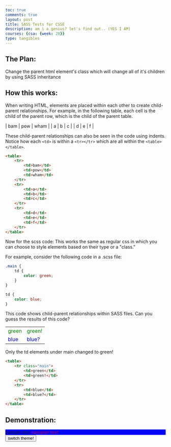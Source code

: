 ```yaml
---
toc: true
comments: true
layout: post
title: SASS Tests for CSSE
description: am i a genius? let's find out.. (YES I AM)
courses: {csa: {week: 28}}
type: tangibles
---
```

<style>
    .csse-light {
        background-color: blue;
    }

    .csse-light b {
        color: purple;
    }

    .csse-dark {
        background-color: red;
    }

    .csse-dark b {
        color: green;
    }

    .main td {
        color: green;
    }

    td {
        color: blue;
    }
</style>

## The Plan:

Change the parent html element's class which will change all of it's children by using SASS inheritance

## How this works:

When writing HTML, elements are placed within each other to create child-parent relationships. For example, in the following table, each cell is the child of the parent row, which is the child of the parent table.

| bam | pow | wham |
| a | b | c |
| d | e | f |

These child-parent relationships can also be seen in the code using indents. Notice how each ``<td>`` is within a ``<tr></tr>`` which are all within the ``<table></table>``.

```HTML
<table>
    <tr>
        <td>bam</td>
        <td>pow</td>
        <td>wham</td>
    </tr>
    <tr>
        <td>a</td>
        <td>b</td>
        <td>c</td>
    </tr>
    <tr>
        <td>d</td>
        <td>e</td>
        <td>f</td>
    </tr>
</table>
```

Now for the scss code: This works the same as regular css in which you can choose to style elements based on their type or a "class."

For example, consider the following code in a .scss file:

```scss
.main {
    td {
        color: green;
    }
}

td {
    color: blue;
}
```

This code shows child-parent relationships within SASS files. Can you guess the results of this code?

<table>
    <tr class="main">
        <td>green</td>
        <td>green!</td>
    </tr>
    <tr>
        <td>blue</td>
        <td>blue?</td>
    </tr>
</table>

Only the td elements under main changed to green!

```html
<table>
    <tr class="main">
        <td>green</td>
        <td>green!</td>
    </tr>
    <tr>
        <td>blue</td>
        <td>blue?</td>
    </tr>
</table>
```

## Demonstration:

<div id="main" class="csse-light">
    Sample text
    <b>sampler text</b>
</div>
<button id = "switch" onclick="switchClass()">switch theme!</button>

<script>
    function switchClass() {
        var div = document.getElementById('main')

        if (div.className == "csse-light") {
            div.className = "csse-dark"
        }

        else {
            div.className = "csse-light"
        }
    }
</script>